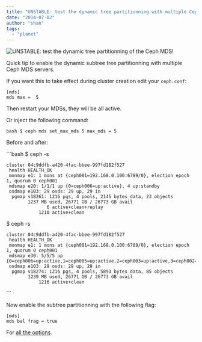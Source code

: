 ```yaml
---
title: "UNSTABLE: test the dynamic tree partitionning with multiple Ceph MDS"
date: "2014-07-02"
author: "shan"
tags: 
  - "planet"
---
```


![UNSTABLE: test the dynamic tree partitionning of the Ceph MDS!](http://sebastien-han.fr/images/ceph-mds-unstable-dynamic-subtree-partionning.jpg) 

Quick tip to enable the dynamic subtree tree partitionning with multiple Ceph MDS servers.

If you want this to take effect during cluster creation edit your `ceph.conf`:

```
[mds]
mds max =  5
```

Then restart your MDSs, they will be all active.

Or inject the following command:

`bash $ ceph mds set_max_mds 5 max_mds = 5`

Before and after:

\`\`\`bash $ ceph -s

```
cluster 04c9ddfb-a420-4fac-bbee-997fd182f527
 health HEALTH_OK
 monmap e1: 1 mons at {ceph001=192.168.0.100:6789/0}, election epoch 1, quorum 0 ceph001
 mdsmap e20: 1/1/1 up {0=ceph006=up:active}, 4 up:standby
 osdmap e103: 29 osds: 29 up, 29 in
  pgmap v18261: 1216 pgs, 4 pools, 2145 bytes data, 23 objects
        1237 MB used, 26771 GB / 26773 GB avail
               6 active+clean+replay
            1210 active+clean
```

$ ceph -s

```
cluster 04c9ddfb-a420-4fac-bbee-997fd182f527
 health HEALTH_OK
 monmap e1: 1 mons at {ceph001=192.168.0.100:6789/0}, election epoch 1, quorum 0 ceph001
 mdsmap e30: 5/5/5 up {0=ceph006=up:active,1=ceph005=up:active,2=ceph003=up:active,3=ceph002=up:active,4=ceph004=up:active}
 osdmap e103: 29 osds: 29 up, 29 in
  pgmap v18274: 1216 pgs, 4 pools, 5893 bytes data, 85 objects
        1239 MB used, 26771 GB / 26773 GB avail
            1216 active+clean
```

\`\`\`

Now enable the subtree partitionning with the following flag:

```
[mds]
mds bal frag = true
```

For [all the options](https://github.com/ceph/ceph/blob/master/src/common/config_opts.h#L320-L344).
